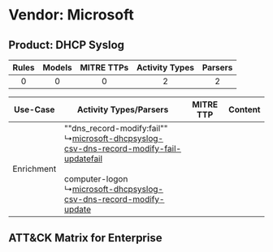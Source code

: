 Vendor: Microsoft
=================
Product: DHCP Syslog
--------------------
| Rules | Models | MITRE TTPs | Activity Types | Parsers |
|:-----:|:------:|:----------:|:--------------:|:-------:|
|   0   |   0    |     0      |       2        |    2    |

|  Use-Case  | Activity Types/Parsers    | MITRE TTP | Content    |
|:----------:| ---- | --------- | ---- |
| Enrichment |  ""dns_record-modify:fail""<br> ↳[microsoft-dhcpsyslog-csv-dns-record-modify-fail-updatefail](Ps/pC_microsoftdhcpsyslogcsvdnsrecordmodifyfailupdatefail.md)<br><br> computer-logon<br> ↳[microsoft-dhcpsyslog-csv-dns-record-modify-update](Ps/pC_microsoftdhcpsyslogcsvdnsrecordmodifyupdate.md)<br> |    | [](RM/r_m_microsoft_dhcp_syslog_Enrichment.md) |

ATT&CK Matrix for Enterprise
----------------------------
